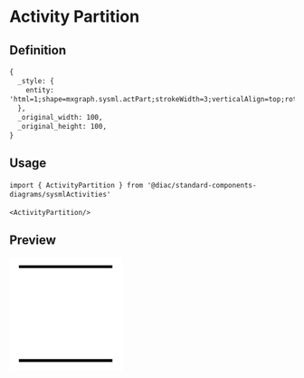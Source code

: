 # Activity Partition

## Definition

```
{
  _style: { 
    entity: 'html=1;shape=mxgraph.sysml.actPart;strokeWidth=3;verticalAlign=top;rotation=-90;whiteSpace=wrap;',
  },
  _original_width: 100,
  _original_height: 100,
}
```

## Usage

```
import { ActivityPartition } from '@diac/standard-components-diagrams/sysmlActivities'

<ActivityPartition/>
```

## Preview

<img src="./activity-partition.png" width="200"/>
